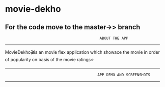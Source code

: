 # movie-dekho

For the code move to the master->> branch
---------------------------------------------------
                                               ABOUT THE APP
---------------------------------------------------             
MovieDekho🎬is an movie flex application which showace the movie in order of popularity on basis of 
the movie ratings⭐️

----------------------------------------------------
                                              APP DEMO AND SCREENSHOTS
----------------------------------------------------                   
